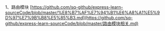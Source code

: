1、路由模块 [https://github.com/sq-github/express-learn-sourceCode/blob/master/%E8%B7%AF%E7%94%B1%E6%A8%A1%E5%9D%97%E7%9B%B8%E5%85%B3.md](https://github.com/sq-github/express-learn-sourceCode/blob/master/路由模块相关.md)

